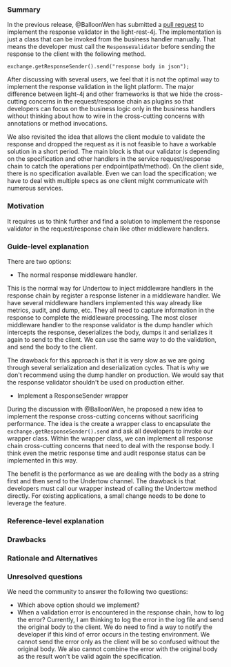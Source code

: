 ### Summary

In the previous release, @BalloonWen has submitted a [pull request](https://github.com/networknt/light-rest-4j/pull/69) to implement the response validator in the light-rest-4j. The implementation is just a class that can be invoked from the business handler manually. That means the developer must call the `ResponseValidator` before sending the response to the client with the following method. 

```
exchange.getResponseSender().send("response body in json");
```

After discussing with several users, we feel that it is not the optimal way to implement the response validation in the light platform. The major difference between light-4j and other frameworks is that we hide the cross-cutting concerns in the request/response chain as plugins so that developers can focus on the business logic only in the business handlers without thinking about how to wire in the cross-cutting concerns with annotations or method invocations. 

We also revisited the idea that allows the client module to validate the response and dropped the request as it is not feasible to have a workable solution in a short period. The main block is that our validator is depending on the specification and other handlers in the service request/response chain to catch the operations per endpoint(path/method). On the client side, there is no specification available. Even we can load the specification; we have to deal with multiple specs as one client might communicate with numerous services. 

### Motivation

It requires us to think further and find a solution to implement the response validator in the request/response chain like other middleware handlers. 

### Guide-level explanation

There are two options: 

* The normal response middleware handler. 

This is the normal way for Undertow to inject middleware handlers in the response chain by register a response listener in a middleware handler. We have several middleware handlers implemented this way already like metrics, audit, and dump, etc. They all need to capture information in the response to complete the middleware processing. The most closer middleware handler to the response validator is the dump handler which intercepts the response, deserializes the body, dumps it and serializes it again to send to the client. We can use the same way to do the validation, and send the body to the client. 

The drawback for this approach is that it is very slow as we are going through several serialization and deserialization cycles. That is why we don't recommend using the dump handler on production. We would say that the response validator shouldn't be used on production either. 

* Implement a ResponseSender wrapper

During the discussion with @BalloonWen, he proposed a new idea to implement the response cross-cutting concerns without sacrificing performance. The idea is the create a wrapper class to encapsulate the `exchange.getResponseSender().send` and ask all developers to invoke our wrapper class. Within the wrapper class, we can implement all response chain cross-cutting concerns that need to deal with the response body. I think even the metric response time and audit response status can be implemented in this way. 

The benefit is the performance as we are dealing with the body as a string first and then send to the Undertow channel. The drawback is that developers must call our wrapper instead of calling the Undertow method directly. For existing applications, a small change needs to be done to leverage the feature. 

### Reference-level explanation


### Drawbacks


### Rationale and Alternatives


### Unresolved questions

We need the community to answer the following two questions: 

* Which above option should we implement? 
* When a validation error is encountered in the response chain, how to log the error? 
Currently, I am thinking to log the error in the log file and send the original body to the client. We do need to find a way to notify the developer if this kind of error occurs in the testing environment. We cannot send the error only as the client will be so confused without the original body. We also cannot combine the error with the original body as the result won't be valid again the specification. 
